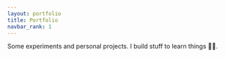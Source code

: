 ```yaml
---
layout: portfolio
title: Portfolio
navbar_rank: 1
---
```


Some experiments and personal projects. I build stuff to learn things 👨‍💻.
